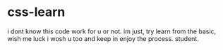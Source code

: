 # css-learn
i dont know this code work for u or not.
im just, try learn from the basic, 
wish me luck i wosh u too and keep in enjoy the process. student.

